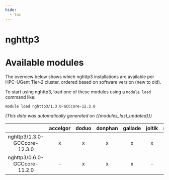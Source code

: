 ```yaml
---
hide:
  - toc
---
```


nghttp3
=======

# Available modules


The overview below shows which nghttp3 installations are available per HPC-UGent Tier-2 cluster, ordered based on software version (new to old).

To start using nghttp3, load one of these modules using a `module load` command like:

```shell
module load nghttp3/1.3.0-GCCcore-12.3.0
```

*(This data was automatically generated on {{modules_last_updated}})*  

| |accelgor|doduo|donphan|gallade|joltik|shinx|skitty|
| :---: | :---: | :---: | :---: | :---: | :---: | :---: | :---: |
|nghttp3/1.3.0-GCCcore-12.3.0|x|x|x|x|x|x|x|
|nghttp3/0.6.0-GCCcore-11.2.0|-|x|x|x|-|-|-|
